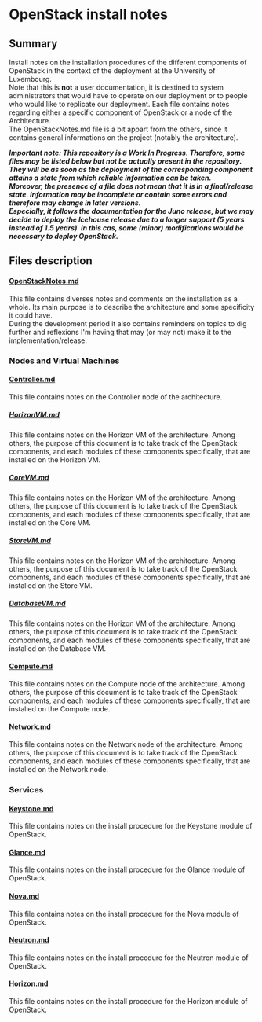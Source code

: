 # OpenStack install notes

## Summary

Install notes on the installation procedures of the different components of OpenStack in the context of the deployment at the University of Luxembourg.  
Note that this is **not** a user documentation, it is destined to system administrators that would have to operate on our deployment or to people who would like to replicate our deployment.
Each file contains notes regarding either  a specific component of OpenStack or a node of the Architecture.  
The OpenStackNotes.md file is a bit appart from the others, since it contains general informations on the project (notably the architecture).

***Important note: This repository is a Work In Progress. Therefore, some files may be listed below but not be actually present in the repository. They will be as soon as the deployment of the corresponding component attains a state from which reliable information can be taken.  
Moreover, the presence of a file does not mean that it is in a final/release state. Information may be incomplete or contain some errors and therefore may change in later versions.  
Especially, it follows the documentation for the Juno release, but we may decide to deploy the Icehouse release due to a longer support (5 years instead of 1.5 years). In this cas, some (minor) modifications would be necessary to deploy OpenStack.***

## Files description

#### [OpenStackNotes.md](https://github.com/sylmarien/openstack-install-notes/blob/master/OpenStackNotes.md "OpenStackNotes.md")

This file contains diverses notes and comments on the installation as a whole. Its main purpose is to describe the architecture and some specificity it could have.  
During the development period it also contains reminders on topics to dig further and reflexions I'm having that may (or may not) make it to the implementation/release.

### Nodes and Virtual Machines

#### [Controller.md](https://github.com/sylmarien/openstack-install-notes/blob/master/Controller.md)

This file contains notes on the Controller node of the architecture.

##### [HorizonVM.md](https://github.com/sylmarien/openstack-install-notes/blob/master/HorizonVM.md)

This file contains notes on the Horizon VM of the architecture. Among others, the purpose of this document is to take track of the OpenStack components, and each modules of these components specifically, that are installed on the Horizon VM.

##### [CoreVM.md](https://github.com/sylmarien/openstack-install-notes/blob/master/CoreVM.md)

This file contains notes on the Horizon VM of the architecture. Among others, the purpose of this document is to take track of the OpenStack components, and each modules of these components specifically, that are installed on the Core VM.

##### [StoreVM.md](https://github.com/sylmarien/openstack-install-notes/blob/master/StoreVM.md)

This file contains notes on the Horizon VM of the architecture. Among others, the purpose of this document is to take track of the OpenStack components, and each modules of these components specifically, that are installed on the Store VM.

##### [DatabaseVM.md](https://github.com/sylmarien/openstack-install-notes/blob/master/DatabaseVM.md)

This file contains notes on the Horizon VM of the architecture. Among others, the purpose of this document is to take track of the OpenStack components, and each modules of these components specifically, that are installed on the Database VM.

#### [Compute.md](https://github.com/sylmarien/openstack-install-notes/blob/master/Compute.md)

This file contains notes on the Compute node of the architecture. Among others, the purpose of this document is to take track of the OpenStack components, and each modules of these components specifically, that are installed on the Compute node.

#### [Network.md](https://github.com/sylmarien/openstack-install-notes/blob/master/Network.md)

This file contains notes on the Network node of the architecture. Among others, the purpose of this document is to take track of the OpenStack components, and each modules of these components specifically, that are installed on the Network node.

### Services

#### [Keystone.md](https://github.com/sylmarien/openstack-install-notes/blob/master/Keystone.md)

This file contains notes on the install procedure for the Keystone module of OpenStack.

#### [Glance.md](https://github.com/sylmarien/openstack-install-notes/blob/master/Glance.md)

This file contains notes on the install procedure for the Glance module of OpenStack.

#### [Nova.md](https://github.com/sylmarien/openstack-install-notes/blob/master/Nova.md)

This file contains notes on the install procedure for the Nova module of OpenStack.

#### [Neutron.md](https://github.com/sylmarien/openstack-install-notes/blob/master/Neutron.md)

This file contains notes on the install procedure for the Neutron module of OpenStack.

#### [Horizon.md](https://github.com/sylmarien/openstack-install-notes/blob/master/Horizon.md)

This file contains notes on the install procedure for the Horizon module of OpenStack.
